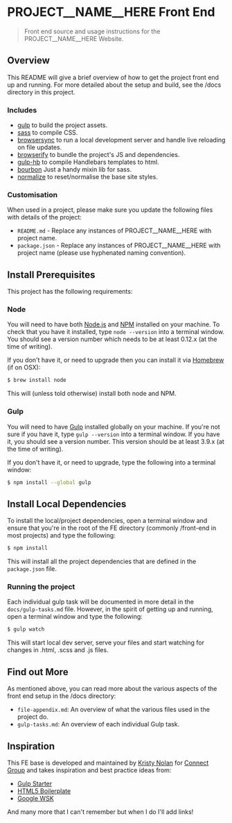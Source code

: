 # PROJECT__NAME__HERE Front End

> Front end source and usage instructions for the PROJECT__NAME__HERE Website.

## Overview

This README will give a brief overview of how to get the project front end up and running. For more detailed about the setup and build, see the /docs directory in this project.

### Includes

- [gulp](http://gulpjs.com/) to build the project assets.
- [sass](http://sass-lang.com/) to compile CSS.
- [browsersync](http://www.browsersync.io/) to run a local development server and handle live reloading on file updates.
- [browserify](http://browserify.org/) to bundle the project's JS and dependencies.
- [gulp-hb](https://github.com/shannonmoeller/gulp-hb) to compile Handlebars templates to html.
- [bourbon](http://bourbon.io/) Just a handy mixin lib for sass.
- [normalize](https://github.com/necolas/normalize.css) to reset/normalise the base site styles.

### Customisation

When used in a project, please make sure you update the following files with details of the project:

- `README.md` - Replace any instances of PROJECT__NAME__HERE with project name.
- `package.json` - Replace any instances of PROJECT__NAME__HERE with project name (please use hyphenated naming convention).

## Install Prerequisites

This project has the following requirements:

### Node

You will need to have both [Node.js](https://nodejs.org) and [NPM](https://www.npmjs.com/) installed on your machine.
To check that you have it installed, type `node --version` into a terminal window. You should see a version number which needs to be at least 0.12.x (at the time of writing).

If you don't have it, or need to upgrade then you can install it via [Homebrew](http://brew.sh/) (if on OSX):

```sh
$ brew install node
```

This will (unless told otherwise) install both node and NPM.

### Gulp

You will need to have [Gulp](http://gulpjs.com/) installed globally on your machine.
If you're not sure if you have it, type `gulp --version` into a terminal window. If you have it, you should see a version number. This version should be at least 3.9.x (at the time of writing).

If you don't have it, or need to upgrade, type the following into a terminal window:

```sh
$ npm install --global gulp
```

## Install Local Dependencies

To install the local/project dependencies, open a terminal window and ensure that you're in the root of the FE directory (commonly /front-end in most projects) and type the following:

```sh
$ npm install
```

This will install all the project dependencies that are defined in the `package.json` file.

### Running the project

Each individual gulp task will be documented in more detail in the `docs/gulp-tasks.md` file.
However, in the spirit of getting up and running, open a terminal window and type the following:

```sh
$ gulp watch
```
This will start local dev server, serve your files and start watching for changes in .html, .scss and .js files.


## Find out More

As mentioned above, you can read more about the various aspects of the front end setup in the /docs directory:

- `file-appendix.md`: An overview of what the various files used in the project do.
- `gulp-tasks.md`: An overview of each individual Gulp task.

## Inspiration

This FE base is developed and maintained by [Kristy Nolan](https://github.com/kristyanne) for [Connect Group](http://www.connect-group.com/) and takes inspiration and best practice ideas from:

- [Gulp Starter](https://github.com/vigetlabs/gulp-starter)
- [HTML5 Boilerplate](https://html5boilerplate.com/)
- [Google WSK](https://github.com/google/web-starter-kit/blob/master/docs/install.md)

And many more that I can't remember but when I do I'll add links!
